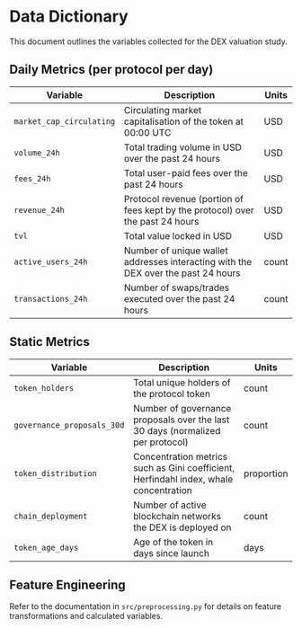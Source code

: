 # Data Dictionary

This document outlines the variables collected for the DEX valuation study.

## Daily Metrics (per protocol per day)

| Variable | Description | Units |
| --- | --- | --- |
| `market_cap_circulating` | Circulating market capitalisation of the token at 00:00 UTC | USD |
| `volume_24h` | Total trading volume in USD over the past 24 hours | USD |
| `fees_24h` | Total user-paid fees over the past 24 hours | USD |
| `revenue_24h` | Protocol revenue (portion of fees kept by the protocol) over the past 24 hours | USD |
| `tvl` | Total value locked in USD | USD |
| `active_users_24h` | Number of unique wallet addresses interacting with the DEX over the past 24 hours | count |
| `transactions_24h` | Number of swaps/trades executed over the past 24 hours | count |

## Static Metrics

| Variable | Description | Units |
| --- | --- | --- |
| `token_holders` | Total unique holders of the protocol token | count |
| `governance_proposals_30d` | Number of governance proposals over the last 30 days (normalized per protocol) | count |
| `token_distribution` | Concentration metrics such as Gini coefficient, Herfindahl index, whale concentration | proportion |
| `chain_deployment` | Number of active blockchain networks the DEX is deployed on | count |
| `token_age_days` | Age of the token in days since launch | days |

## Feature Engineering

Refer to the documentation in `src/preprocessing.py` for details on feature transformations and calculated variables.
